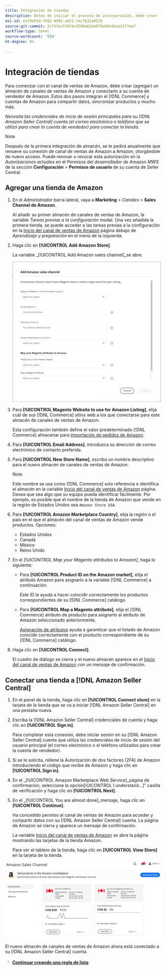 ```yaml
---
title: Integración de tiendas
description: Antes de iniciar el proceso de incorporación, debe crear (añadir) un almacén de Sales Channel de Amazon y conectarlo a su cuenta de vendedor de Amazon.
exl-id: ea79e91d-7d92-4992-a921-7ac7632a0519
source-git-commit: 2c753ec5f6f4cd509e61b4875e09e9a1a2577ee7
workflow-type: tm+mt
source-wordcount: '554'
ht-degree: 0%

---
```


# Integración de tiendas

Para comenzar con el canal de ventas de Amazon, debe crear (agregar) un almacén de canales de ventas de Amazon y conectarlo a su cuenta de vendedor de Amazon. Estos dos pasos integran el [!DNL Commerce] y cuentas de Amazon para compartir datos, sincronizar productos y mucho más.

_Necesita las credenciales de inicio de sesión principales para su [!DNL Amazon Seller Central] cuenta (el correo electrónico o teléfono que se utilizó para crear la cuenta de vendedor) para conectar la tienda._

>[!NOTE]
>
>Después de la primera integración de almacén, se le pedirá anualmente que renueve su conexión de canal de ventas de Amazon a Amazon, otorgándole de nuevo acceso. Puede renovar o revocar esta autorización en la _Autorizaciones actuales_ en el _Permisos del desarrollador de Amazon MWS_ de la sección **Configuración** > **Permisos de usuario** de su cuenta de Seller Central.

## Agregar una tienda de Amazon

1. En el _Administrador_ barra lateral, vaya a **Marketing** > _Canales_ > **Sales Channel de Amazon**.

   Al añadir su primer almacén de canales de ventas de Amazon, la variable _Tareas previas a la configuración_ modal. Una vez añadida la primera tienda, se puede acceder a las tareas previas a la configuración en la [Inicio del canal de ventas de Amazon](./amazon-sales-channel-home.md) página debajo de _Aprendizaje y preparación_ en el menú de la izquierda.

1. Haga clic en **[!UICONTROL Add Amazon Store]**.

   La variable _[!UICONTROL Add Amazon sales channel]_se abre.

   ![Añadir el almacén de canales de ventas de Amazon](assets/amazon-store-integration.png)

1. Para **[!UICONTROL Magento Website to use for Amazon Listing]**, elija cuál de sus [!DNL Commerce] sitios web a los que conectarse para este almacén de canales de ventas de Amazon.

   Esta configuración también define el valor predeterminado [!DNL Commerce] almacenar para [importación de pedidos de Amazon](./order-settings.md).

1. Para **[!UICONTROL Email Address]**, introduzca su dirección de correo electrónico de contacto preferida.

1. Para **[!UICONTROL New Store Name]**, escriba un nombre descriptivo para el nuevo almacén de canales de ventas de Amazon.

   >[!NOTE]
   >
   >Este nombre se usa como [!DNL Commerce] solo referencia e identifica el almacén en la variable [Inicio del canal de ventas de Amazon](./amazon-sales-channel-home.md) página. Desea que sea algo que su equipo pueda identificar fácilmente. Por ejemplo, es posible que el nombre de la tienda de Amazon que vende en la región de Estados Unidos sea `Amazon Store USA`.

1. Para **[!UICONTROL Amazon Marketplace Country]**, elija la región o el país en el que el almacén del canal de ventas de Amazon vende productos. Opciones:

   - Estados Unidos
   - Canadá
   - México
   - Reino Unido

1. En el _[!UICONTROL Map your Magento attributes to Amazon]_, haga lo siguiente:

   - Para **[!UICONTROL Product ID on the Amazon market]**, elija el atributo Amazon para asignarlo a la variable [!DNL Commerce] a continuación.

      Este ID le ayuda a hacer coincidir correctamente los productos correspondientes de su [!DNL Commerce] catálogo.

   - Para **[!UICONTROL Map a Magento attribute]**, elija el [!DNL Commerce] atributo de producto para asignarlo al atributo de Amazon seleccionado anteriormente.

      [Asignación de atributos](./ob-creating-magento-attributes.md) ayuda a garantizar que el listado de Amazon coincide correctamente con el producto correspondiente de su [!DNL Commerce] catálogo.

1. Haga clic en **[!UICONTROL Connect]**.

   El cuadro de diálogo se cierra y el nuevo almacén aparece en el [Inicio del canal de ventas de Amazon](./amazon-sales-channel-home.md) con un mensaje de confirmación.

## Conectar una tienda a [!DNL Amazon Seller Central]

1. En el panel de la tienda, haga clic en **[!UICONTROL Connect store]** en la tarjeta de la tienda que se va a iniciar [!DNL Amazon Seller Central] en una pestaña nueva.

1. Escriba la [!DNL Amazon Seller Central] credenciales de cuenta y haga clic en **[!UICONTROL Sign in]**.

   Para completar esta conexión, debe iniciar sesión en su [!DNL Amazon Seller Central] cuenta que utiliza las credenciales de inicio de sesión del usuario principal (el correo electrónico o el teléfono utilizados para crear la cuenta de vendedor).

1. Si se le solicita, rellene la Autorización de dos factores (2FA) de Amazon introduciendo el código que recibe de Amazon y haga clic en **[!UICONTROL Sign in]**.

1. En el _[!UICONTROL Amazon Marketplace Web Service]_página de confirmación, seleccione la opción[!UICONTROL I understand...]&quot; casilla de verificación y haga clic en **[!UICONTROL Next]**.

1. En el _[!UICONTROL You are almost done]_mensaje, haga clic en **[!UICONTROL Continue]**.

   Ha concedido permiso al canal de ventas de Amazon para acceder y compartir datos con su [!DNL Amazon Seller Central] cuenta. La página de Amazon se cierra y aparece un mensaje de confirmación.

   La variable [Inicio del canal de ventas de Amazon](./amazon-sales-channel-home.md) se abre la página mostrando las tarjetas de la tienda Amazon.

   Para ver el tablero de la tienda, haga clic en **[!UICONTROL View Store]** en la tarjeta de la tienda.

![Página principal del canal de ventas de Amazon con la nueva tarjeta de tienda](assets/asc-dashboard-after-2fa.png)

El nuevo almacén de canales de ventas de Amazon ahora está conectado a su [!DNL Amazon Seller Central] cuenta.

![Icono Siguiente](assets/btn-next.png) [**Continuar creando una regla de lista**](./ob-create-listing-rule.md)
